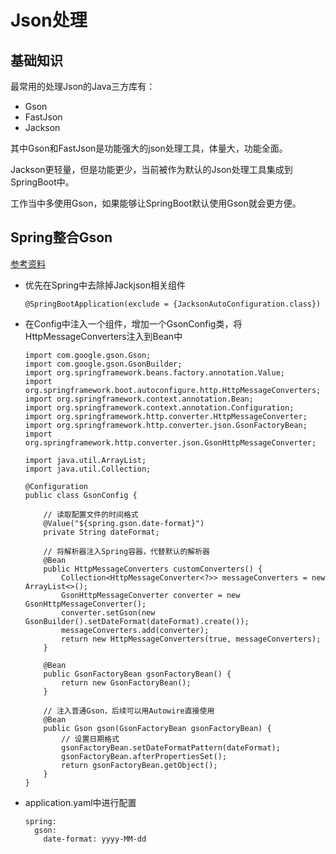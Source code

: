 # Json处理



## 基础知识

最常用的处理Json的Java三方库有：

- Gson
- FastJson
- Jackson



其中Gson和FastJson是功能强大的json处理工具，体量大，功能全面。

Jackson更轻量，但是功能更少，当前被作为默认的Json处理工具集成到SpringBoot中。

工作当中多使用Gson，如果能够让SpringBoot默认使用Gson就会更方便。







## Spring整合Gson

[参考资料](https://blog.csdn.net/Saykuray/article/details/110506500)



- 优先在Spring中去除掉Jackjson相关组件

  ```
  @SpringBootApplication(exclude = {JacksonAutoConfiguration.class})
  ```

- 在Config中注入一个组件，增加一个GsonConfig类，将HttpMessageConverters注入到Bean中

  ```
  import com.google.gson.Gson;
  import com.google.gson.GsonBuilder;
  import org.springframework.beans.factory.annotation.Value;
  import org.springframework.boot.autoconfigure.http.HttpMessageConverters;
  import org.springframework.context.annotation.Bean;
  import org.springframework.context.annotation.Configuration;
  import org.springframework.http.converter.HttpMessageConverter;
  import org.springframework.http.converter.json.GsonFactoryBean;
  import org.springframework.http.converter.json.GsonHttpMessageConverter;
  
  import java.util.ArrayList;
  import java.util.Collection;
  
  @Configuration
  public class GsonConfig {
  
      // 读取配置文件的时间格式
      @Value("${spring.gson.date-format}")
      private String dateFormat;
  
      // 将解析器注入Spring容器，代替默认的解析器
      @Bean
      public HttpMessageConverters customConverters() {
          Collection<HttpMessageConverter<?>> messageConverters = new ArrayList<>();
          GsonHttpMessageConverter converter = new GsonHttpMessageConverter();
          converter.setGson(new GsonBuilder().setDateFormat(dateFormat).create());
          messageConverters.add(converter);
          return new HttpMessageConverters(true, messageConverters);
      }
  
      @Bean
      public GsonFactoryBean gsonFactoryBean() {
          return new GsonFactoryBean();
      }
  
      // 注入普通Gson，后续可以用Autowire直接使用
      @Bean
      public Gson gson(GsonFactoryBean gsonFactoryBean) {
          // 设置日期格式
          gsonFactoryBean.setDateFormatPattern(dateFormat);
          gsonFactoryBean.afterPropertiesSet();
          return gsonFactoryBean.getObject();
      }
  }
  
  ```

- application.yaml中进行配置

  ```
  spring:
    gson:
      date-format: yyyy-MM-dd
  ```

  

















































